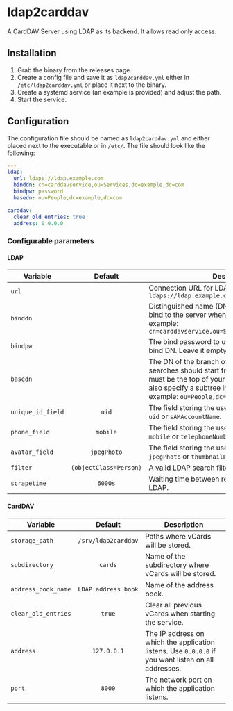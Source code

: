 # ldap2carddav
A CardDAV Server using LDAP as its backend.
It allows read only access.

## Installation
1. Grab the binary from the releases page.
2. Create a config file and save it as `ldap2carddav.yml` either in `/etc/ldap2carddav.yml` or place it next to the binary.
3. Create a systemd service (an example is provided) and adjust the path.
4. Start the service.

## Configuration
The configuration file should be named as `ldap2carddav.yml` and either placed next to the executable or in `/etc/`. The file should look like the following:
```yaml
---
ldap:
  url: ldaps://ldap.example.com
  binddn: cn=carddavservice,ou=Services,dc=example,dc=com
  bindpw: password
  basedn: ou=People,dc=example,dc=com

carddav:
  clear_old_entries: true
  address: 0.0.0.0
```

### Configurable parameters
#### LDAP
| Variable          |        Default         | Description                                                                                                                                                                                                                               |
|-------------------|:----------------------:|-------------------------------------------------------------------------------------------------------------------------------------------------------------------------------------------------------------------------------------------|
| `url`             |                        | Connection URL for LDAP server. For example: `ldaps://ldap.example.com`                                                                                                                                                                   |
| `binddn`          |                        | Distinguished name (DN) of the LDAP user used to bind to the server when searching for entries. For example: `cn=carddavservice,ou=Services,dc=example,dc=com`                                                                            |
| `bindpw`          |                        | The bind password to use in conjunction with the bind DN. Leave it empty for unauthenticated bind.                                                                                                                                        |
| `basedn`          |                        | The DN of the branch of the directory where all searches should start from. At the very least, this must be the top of your directory tree, but could also specify a subtree in the directory. For example: `ou=People,dc=example,dc=com` |
| `unique_id_field` |         `uid`          | The field storing the user unique identifier. Usually `uid` or `sAMAccountName`.                                                                                                                                                          |
| `phone_field`     |        `mobile`        | The field storing the user phone number. Usually `mobile` or `telephoneNumber`.                                                                                                                                                           |
| `avatar_field`    |      `jpegPhoto`       | The field storing the user avatar picture. Usually `jpegPhoto` or `thumbnailPhoto`.                                                                                                                                                       |
| `filter`          | `(objectClass=Person)` | A valid LDAP search filter.                                                                                                                                                                                                               |
| `scrapetime`      |        `6000s`         | Waiting time between refreshing objects from LDAP.                                                                                                                                                                                        |

#### CardDAV
| Variable            |       Default       | Description                                                                                         |
|---------------------|:-------------------:|-----------------------------------------------------------------------------------------------------|
| `storage_path`      | `/srv/ldap2carddav` | Paths where vCards will be stored.                                                                  |
| `subdirectory`      |       `cards`       | Name of the subdirectory where vCards will be stored.                                               |
| `address_book_name` | `LDAP address book` | Name of the address book.                                                                           |
| `clear_old_entries` |       `true`        | Clear all previous vCards when starting the service.                                                |
| `address`           |     `127.0.0.1`     | The IP address on which the application listens. Use `0.0.0.0` if you want listen on all addresses. |
| `port`              |       `8000`        | The network port on which the application listens.                                                  |
